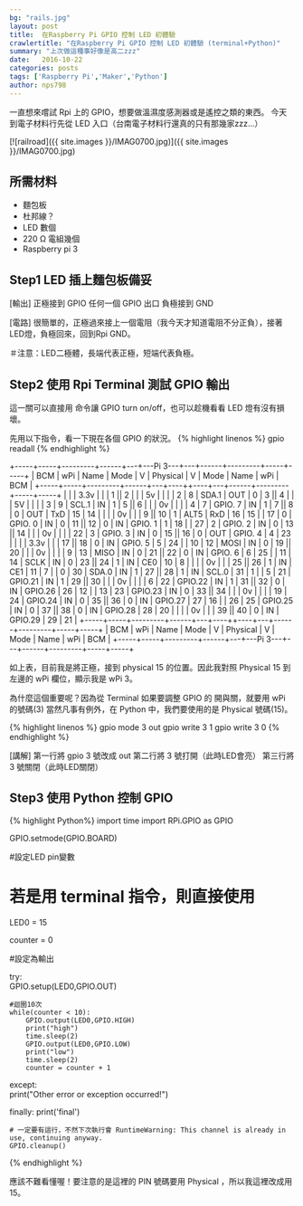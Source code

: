 ```yaml
---
bg: "rails.jpg"
layout: post
title:  在Raspberry Pi GPIO 控制 LED 初體驗
crawlertitle: "在Raspberry Pi GPIO 控制 LED 初體驗 (terminal+Python)"
summary: "上次做這種事好像是高二zzz"
date:   2016-10-22
categories: posts
tags: ['Raspberry Pi','Maker','Python']
author: nps798
---
```


一直想來嚐試 Rpi 上的 GPIO，想要做溫濕度感測器或是遙控之類的東西。
今天到電子材料行先從 LED 入口（台南電子材料行還真的只有那幾家zzz...）

[![railroad]({{ site.images }}/IMAG0700.jpg)]({{ site.images }}/IMAG0700.jpg)

## 所需材料

- 麵包板
- 杜邦線？
- LED 數個
- 220 Ω 電組幾個
- Raspberry pi 3


## Step1 LED 插上麵包板備妥

[輸出]
正極接到 GPIO 任何一個 GPIO 出口
負極接到 GND

[電路]
很簡單的，正極過來接上一個電阻（我今天才知道電阻不分正負），接著LED燈，負極回來，回到Rpi GND。

＃注意：LED二極體，長端代表正極，短端代表負極。


## Step2 使用 Rpi Terminal 測試 GPIO 輸出

這一關可以直接用 命令讓 GPIO turn on/off，也可以趁機看看 LED 燈有沒有損壞。

先用以下指令，看一下現在各個 GPIO 的狀況。
{% highlight linenos %}
gpio readall
{% endhighlight %}

 +-----+-----+---------+------+---+---Pi 3---+---+------+---------+-----+-----+
 | BCM | wPi |   Name  | Mode | V | Physical | V | Mode | Name    | wPi | BCM |
 +-----+-----+---------+------+---+----++----+---+------+---------+-----+-----+
 |     |     |    3.3v |      |   |  1 || 2  |   |      | 5v      |     |     |
 |   2 |   8 |   SDA.1 |  OUT | 0 |  3 || 4  |   |      | 5V      |     |     |
 |   3 |   9 |   SCL.1 |   IN | 1 |  5 || 6  |   |      | 0v      |     |     |
 |   4 |   7 | GPIO. 7 |   IN | 1 |  7 || 8  | 0 | OUT  | TxD     | 15  | 14  |
 |     |     |      0v |      |   |  9 || 10 | 1 | ALT5 | RxD     | 16  | 15  |
 |  17 |   0 | GPIO. 0 |   IN | 0 | 11 || 12 | 0 | IN   | GPIO. 1 | 1   | 18  |
 |  27 |   2 | GPIO. 2 |   IN | 0 | 13 || 14 |   |      | 0v      |     |     |
 |  22 |   3 | GPIO. 3 |   IN | 0 | 15 || 16 | 0 | OUT  | GPIO. 4 | 4   | 23  |
 |     |     |    3.3v |      |   | 17 || 18 | 0 | IN   | GPIO. 5 | 5   | 24  |
 |  10 |  12 |    MOSI |   IN | 0 | 19 || 20 |   |      | 0v      |     |     |
 |   9 |  13 |    MISO |   IN | 0 | 21 || 22 | 0 | IN   | GPIO. 6 | 6   | 25  |
 |  11 |  14 |    SCLK |   IN | 0 | 23 || 24 | 1 | IN   | CE0     | 10  | 8   |
 |     |     |      0v |      |   | 25 || 26 | 1 | IN   | CE1     | 11  | 7   |
 |   0 |  30 |   SDA.0 |   IN | 1 | 27 || 28 | 1 | IN   | SCL.0   | 31  | 1   |
 |   5 |  21 | GPIO.21 |   IN | 1 | 29 || 30 |   |      | 0v      |     |     |
 |   6 |  22 | GPIO.22 |   IN | 1 | 31 || 32 | 0 | IN   | GPIO.26 | 26  | 12  |
 |  13 |  23 | GPIO.23 |   IN | 0 | 33 || 34 |   |      | 0v      |     |     |
 |  19 |  24 | GPIO.24 |   IN | 0 | 35 || 36 | 0 | IN   | GPIO.27 | 27  | 16  |
 |  26 |  25 | GPIO.25 |   IN | 0 | 37 || 38 | 0 | IN   | GPIO.28 | 28  | 20  |
 |     |     |      0v |      |   | 39 || 40 | 0 | IN   | GPIO.29 | 29  | 21  |
 +-----+-----+---------+------+---+----++----+---+------+---------+-----+-----+
 | BCM | wPi |   Name  | Mode | V | Physical | V | Mode | Name    | wPi | BCM |
 +-----+-----+---------+------+---+---Pi 3---+---+------+---------+-----+-----+

 如上表，目前我是將正極，接到 physical 15 的位置。因此我對照 Physical 15 到左邊的 wPi 欄位，顯示我是 wPi 3。

 為什麼這個重要呢？因為從 Terminal 如果要調整 GPIO 的 開與關，就要用 wPi 的號碼(3)
當然凡事有例外，在 Python 中，我們要使用的是 Physical 號碼(15)。

 {% highlight linenos %}
gpio mode 3 out
gpio write 3 1
gpio write 3 0
{% endhighlight %}

[講解]
第一行將 gpio 3 號改成 out
第二行將 3 號打開（此時LED會亮）
第三行將 3 號關閉（此時LED關閉）

## Step3 使用 Python 控制 GPIO

 {% highlight Python%}
import time
import RPi.GPIO as GPIO

GPIO.setmode(GPIO.BOARD)

#設定LED pin變數
# 若是用 terminal 指令，則直接使用 
LED0 = 15

counter = 0

#設定為輸出

try:  
	GPIO.setup(LED0,GPIO.OUT)

	#迴圈10次
	while(counter < 10):
		GPIO.output(LED0,GPIO.HIGH)
		print("high")
		time.sleep(2)
		GPIO.output(LED0,GPIO.LOW)
		print("low")
		time.sleep(2)
		counter = counter + 1
  
except:  
	print("Other error or exception occurred!")
  
finally:
	print('final')

	# 一定要有這行，不然下次執行會 RuntimeWarning: This channel is already in use, continuing anyway.  
	GPIO.cleanup()

{% endhighlight %}

應該不難看懂喔！要注意的是這裡的 PIN 號碼要用 Physical ，所以我這裡改成用 15。




